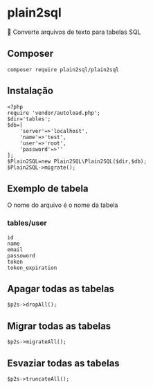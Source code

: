 # plain2sql
:pencil: Converte arquivos de texto para tabelas SQL

## Composer
	composer require plain2sql/plain2sql
	
## Instalação
```
<?php
require 'vendor/autoload.php';
$dir='tables';
$db=[
	'server'=>'localhost',
	'name'=>'test',
	'user'=>'root',
	'password'=>''
];
$Plain2SQL=new Plain2SQL\Plain2SQL($dir,$db);
$Plain2SQL->migrate();
```
## Exemplo de tabela
O nome do arquivo é o nome da tabela

### tables/user
```
id
name
email
passoword
token
token_expiration
```

## Apagar todas as tabelas
	$p2s->dropAll();

## Migrar todas as tabelas
	$p2s->migrateAll();

## Esvaziar todas as tabelas
	$p2s->truncateAll();
